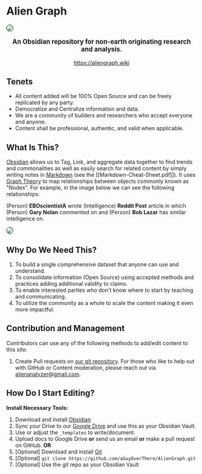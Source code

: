 # Alien Graph

<img src="https://publish-01.obsidian.md/access/1c31a6f93f82a49b0a9eb31193d6cdec/_images/site_image_2.png" style="border:1px solid #000000; border-radius: 10px">

<center>
<strong>
<p style="font-size:120%">
An Obsidian repository for non-earth originating research and analysis.
</p>
</strong>
<a href="https://aliengraph.wiki">https://aliengraph.wiki</a>
</center>


## Tenets

- All content added will be 100% Open Source and can be freely replicated by any party.
- Democratize and Centralize information and data. 
- We are a community of builders and researchers who accept everyone and anyone.
- Content shall be professional, authentic, and valid when applicable. 


## What Is This?

[Obsidian](https://obsidian.md/) allows us to Tag, Link, and aggregate data together to find trends and commonalities as well as easily search for related content by simply writing notes in [Markdown](https://www.markdownguide.org/cheat-sheet/) (see the [[Markdown-Cheat-Sheet.pdf]]). It uses [Graph Theory](https://en.wikipedia.org/wiki/Graph_theory) to map relationships between objects commonly known as "Nodes". For example, in the image below we can see the following relationships:

(Person) **EBOscientistA** wrote (Intelligence) **Reddit Post** article in which (Person) **Gary Nolan** commented on and (Person) **Bob Lazar** has similar intelligence on. 

<img src="https://publish-01.obsidian.md/access/1c31a6f93f82a49b0a9eb31193d6cdec/_images/graph.png" style="border:1px solid #000000; border-radius: 10px">


## Why Do We Need This?

1. To build a single comprehensive dataset that anyone can use and understand.
2. To consolidate information (Open Source) using accepted methods and practices adding additional validity to claims.
3. To enable interested parties who don't know where to start by teaching and communicating.
4. To utilize the community as a whole to scale the content making it even more impactful.



## Contribution and Management

Contributors can use any of the following methods to add/edit content to this site:

1. Create Pull requests on  [our git repository](https://github.com/aGuyOverThere/AlienGraph).
For those who like to help out with GitHub or Content moderation, please reach out via alienanalyzer@gmail.com. 


## How Do I Start Editing?

**Install Necessary Tools:**
1. Download and install [Obsidian](https://obsidian.md/)
2. Sync your Drive to our  [Google Drive](https://drive.google.com/drive/folders/1rW9VIYTgfVLnhr4b3WvdblpY69D5JeVQ?usp=sharing) and use this as your Obsidian Vault.
3. Use or adjust the `_templates` to write/document.
4. Upload docs to Google Drive **or** send us an email **or** make a pull request on GitHub.
**OR**
1. [Optional] Download and install [Git](https://github.com/git-guides/install-git)
2. [Optional] `git clone https://github.com/aGuyOverThere/AlienGraph.git`
3. [Optional] Use the git repo as your Obsidian Vault


